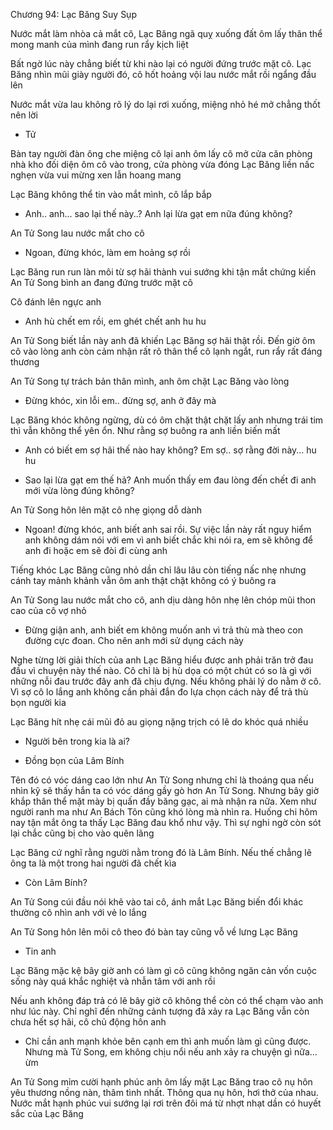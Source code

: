 




Chương 94: Lạc Băng Suy Sụp

Nước mắt làm nhòa cả mắt cô, Lạc Băng ngã quỵ xuống đất ôm lấy thân thể mong manh của mình đang run rẩy kịch liệt

Bất ngờ lúc này chẳng biết từ khi nào lại có người đứng trước mặt cô. Lạc Băng nhìn mũi giày người đó, cô hốt hoảng vội lau nước mắt rồi ngẩng đầu lên

Nước mắt vừa lau không rõ lý do lại rơi xuống, miệng nhỏ hé mở chẳng thốt nên lời

- Tử

Bàn tay người đàn ông che miệng cô lại anh ôm lấy cô mở cửa căn phòng nhà kho đối diện ôm cô vào trong, cửa phòng vừa đóng Lạc Băng liền nấc nghẹn vừa vui mừng xen lẫn hoang mang

Lạc Băng không thể tin vào mắt mình, cô lắp bắp

- Anh.. anh... sao lại thế này..? Anh lại lừa gạt em nữa đúng không?

An Tử Song lau nước mắt cho cô


- Ngoan, đừng khóc, làm em hoảng sợ rồi

Lạc Băng run run làn môi từ sợ hãi thành vui sướng khi tận mắt chứng kiến An Tử Song bình an đang đứng trước mặt cô

Cô đánh lên ngực anh

- Anh hù chết em rồi, em ghét chết anh hu hu

An Tử Song biết lần này anh đã khiến Lạc Băng sợ hãi thật rồi. Đến giờ ôm cô vào lòng anh còn cảm nhận rất rõ thân thể cô lạnh ngắt, run rẩy rất đáng thương

An Tử Song tự trách bản thân mình, anh ôm chặt Lạc Băng vào lòng

- Đừng khóc, xin lỗi em.. đừng sợ, anh ở đây mà

Lạc Băng khóc không ngừng, dù có ôm chặt thật chặt lấy anh nhưng trái tim thì vẫn không thể yên ổn. Như rằng sợ buông ra anh liền biến mất

- Anh có biết em sợ hãi thế nào hay không? Em sợ.. sợ rằng đời này... hu hu

- Sao lại lừa gạt em thế hả? Anh muốn thấy em đau lòng đến chết đi anh mới vừa lòng đúng không?

An Tử Song hôn lên mặt cô nhẹ giọng dỗ dành


- Ngoan! đừng khóc, anh biết anh sai rồi. Sự việc lần này rất nguy hiểm anh không dám nói với em vì anh biết chắc khi nói ra, em sẽ không để anh đi hoặc em sẽ đòi đi cùng anh

Tiếng khóc Lạc Băng cũng nhỏ dần chỉ lâu lâu còn tiếng nấc nhẹ nhưng cánh tay mảnh khảnh vẫn ôm anh thật chặt không có ý buông ra

An Tử Song lau nước mắt cho cô, anh dịu dàng hôn nhẹ lên chóp mũi thon cao của cô vợ nhỏ

- Đừng giận anh, anh biết em không muốn anh vì trả thù mà theo con đường cực đoan. Cho nên anh mới sử dụng cách này

Nghe từng lời giải thích của anh Lạc Băng hiểu được anh phải trăn trở đau đầu vì chuyện này thế nào. Cô chỉ là bị hù dọa có một chút có so là gì với những nỗi đau trước đây anh đã chịu đựng. Nếu không phải lý do nằm ở cô. Vì sợ cô lo lắng anh không cần phải đắn đo lựa chọn cách này để trả thù bọn người kia

Lạc Băng hít nhẹ cái mũi đỏ au giọng nặng trịch có lẽ do khóc quá nhiều

- Người bên trong kia là ai?

- Đồng bọn của Lâm Bính

Tên đó có vóc dáng cao lớn như An Tử Song nhưng chỉ là thoáng qua nếu nhìn kỹ sẽ thấy hắn ta có vóc dáng gầy gò hơn An Tử Song. Nhưng bây giờ khắp thân thể mặt mày bị quấn đầy băng gạc, ai mà nhận ra nữa. Xem như người ranh ma như An Bách Tôn cũng khó lòng mà nhìn ra. Huống chi hôm nay tận mắt ông ta thấy Lạc Băng đau khổ như vậy. Thì sự nghi ngờ còn sót lại chắc cũng bị cho vào quên lãng

Lạc Băng cứ nghĩ rằng người nằm trong đó là Lâm Bính. Nếu thế chẳng lẽ ông ta là một trong hai người đã chết kìa

- Còn Lâm Bính?

An Tử Song cúi đầu nói khẽ vào tai cô, ánh mắt Lạc Băng biến đổi khác thường cô nhìn anh với vẻ lo lắng

An Tử Song hôn lên môi cô theo đó bàn tay cũng vỗ về lưng Lạc Băng

- Tin anh

Lạc Băng mặc kệ bây giờ anh có làm gì cô cũng không ngăn cản vốn cuộc sống này quá khắc nghiệt và nhẫn tâm với anh rồi

Nếu anh không đáp trả có lẽ bây giờ cô không thể còn có thể chạm vào anh như lúc này. Chỉ nghĩ đến những cảnh tượng đã xảy ra Lạc Băng vẫn còn chưa hết sợ hãi, cô chủ động hôn anh

- Chỉ cần anh mạnh khỏe bên cạnh em thì anh muốn làm gì cũng được. Nhưng mà Tử Song, em không chịu nổi nếu anh xảy ra chuyện gì nữa... ừm

An Tử Song mỉm cười hạnh phúc anh ôm lấy mặt Lạc Băng trao cô nụ hôn yêu thương nồng nàn, thâm tình nhất. Thông qua nụ hôn, hơi thở của nhau. Nước mắt hạnh phúc vui sướng lại rơi trên đôi má từ nhợt nhạt dần có huyết sắc của Lạc Băng




